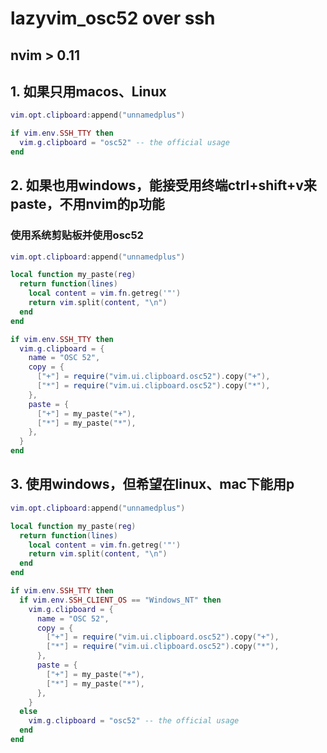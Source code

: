 # lazyvim_osc52 over ssh
## nvim > 0.11
## 1. 如果只用macos、Linux

```lua title=~/.config/nvim/lua/config/options.lua
vim.opt.clipboard:append("unnamedplus")
```
```lua title=~/.config/nvim/init.lua
if vim.env.SSH_TTY then
  vim.g.clipboard = "osc52" -- the official usage
end
```
## 2. 如果也用windows，能接受用终端ctrl+shift+v来paste，不用nvim的p功能

### 使用系统剪贴板并使用osc52

```lua title=~/.config/nvim/lua/config/options.lua
vim.opt.clipboard:append("unnamedplus")
```

```lua title=~/.config/nvim/init.lua
local function my_paste(reg)
  return function(lines)
    local content = vim.fn.getreg('"')
    return vim.split(content, "\n")
  end
end

if vim.env.SSH_TTY then
  vim.g.clipboard = {
    name = "OSC 52",
    copy = {
      ["+"] = require("vim.ui.clipboard.osc52").copy("+"),
      ["*"] = require("vim.ui.clipboard.osc52").copy("*"),
    },
    paste = {
      ["+"] = my_paste("+"),
      ["*"] = my_paste("*"),
    },
  }
end

```
## 3. 使用windows，但希望在linux、mac下能用p

```lua title=~/.config/nvim/lua/config/options.lua
vim.opt.clipboard:append("unnamedplus")
```

```lua title=~/.config/nvim/init.lua
local function my_paste(reg)
  return function(lines)
    local content = vim.fn.getreg('"')
    return vim.split(content, "\n")
  end
end

if vim.env.SSH_TTY then
  if vim.env.SSH_CLIENT_OS == "Windows_NT" then
    vim.g.clipboard = {
      name = "OSC 52",
      copy = {
        ["+"] = require("vim.ui.clipboard.osc52").copy("+"),
        ["*"] = require("vim.ui.clipboard.osc52").copy("*"),
      },
      paste = {
        ["+"] = my_paste("+"),
        ["*"] = my_paste("*"),
      },
    }
  else
    vim.g.clipboard = "osc52" -- the official usage
  end
end
```
